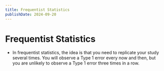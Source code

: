 ```yaml
---
title: Frequentist Statistics
publishDate: 2024-09-20
---
```


# Frequentist Statistics

- In frequentist statistics, the idea is that you need to replicate your study several times. You will observe a Type 1 error every now and then, but you are unlikely to observe a Type 1 error three times in a row. 

